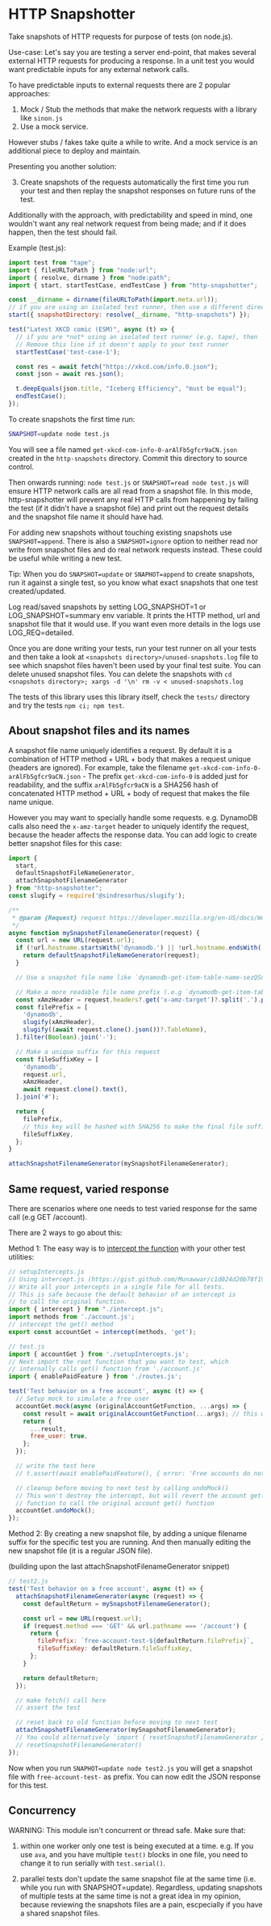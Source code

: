 # HTTP Snapshotter

Take snapshots of HTTP requests for purpose of tests (on node.js).

Use-case: Let's say you are testing a server end-point, that makes several external HTTP requests for producing a response. In a unit test you would want predictable inputs for any external network calls.

To have predictable inputs to external requests there are 2 popular approaches:
1. Mock / Stub the methods that make the network requests with a library like `sinon.js`
2. Use a mock service.

However stubs / fakes take quite a while to write. And a mock service is an additional piece to deploy and maintain. 

Presenting you another solution:

3. Create snapshots of the requests automatically the first time you run your test and then replay the snapshot responses on future runs of the test.

Additionally with the approach, with predictability and speed in mind, one wouldn't want any real network request from being made; and if it does happen, then the test should fail.

Example (test.js):

```js
import test from "tape";
import { fileURLToPath } from "node:url";
import { resolve, dirname } from "node:path";
import { start, startTestCase, endTestCase } from "http-snapshotter";

const __dirname = dirname(fileURLToPath(import.meta.url));
// if you are using an isolated test runner, then use a different directory per test (e.g. http-snapshots/test-case-1)
start({ snapshotDirectory: resolve(__dirname, "http-snapshots") });

test("Latest XKCD comic (ESM)", async (t) => {
  // if you are *not* using an isolated test runner (e.g. tape), then `startTestCase` adds snapshots to separate directory
  // Remove this line if it doesn't apply to your test runner
  startTestCase('test-case-1');

  const res = await fetch("https://xkcd.com/info.0.json");
  const json = await res.json();

  t.deepEquals(json.title, "Iceberg Efficiency", "must be equal");
  endTestCase();
});
```


To create snapshots the first time run:
```sh
SNAPSHOT=update node test.js
```

You will see a file named `get-xkcd-com-info-0-arAlFb5gfcr9aCN.json` created in the `http-snapshots` directory. Commit this directory to source control.

Then onwards running: `node test.js` or `SNAPSHOT=read node test.js` will ensure HTTP network calls are all read from a snapshot file.
In this mode, http-snapshotter will prevent any real HTTP calls from happening by failing the test (if it didn't have a snapshot file) and print out the request details and the snapshot file name it should have had.

For adding new snapshots without touching existing snapshots use `SNAPSHOT=append`. There is also a `SNAPSHOT=ignore` option to neither read nor write from snapshot files and do real network requests instead. These could be useful while writing a new test.

Tip: When you do `SNAPSHOT=update` or `SNAPHOT=append` to create snapshots, run it against a single test, so you know what exact snapshots that one test created/updated.

Log read/saved snapshots by setting LOG_SNAPSHOT=1 or LOG_SNAPSHOT=summary env variable. It prints the HTTP method, url and snapshot file that it would use. If you want even more details in the logs use LOG_REQ=detailed.

Once you are done writing your tests, run your test runner on all your tests and then take a look at `<snapshots directory>/unused-snapshots.log` file to see which snapshot files haven't been used by your final test suite. You can delete unused snapshot files. You can delete the snapshots with `cd <snapshots directory>; xargs -d '\n' rm -v < unused-snapshots.log`

The tests of this library uses this library itself, check the `tests/` directory and try the tests `npm ci; npm test`.

## About snapshot files and its names

A snapshot file name uniquely identifies a request. By default it is a combination of HTTP method + URL + body that makes a request unique (headers are ignored).
For example, take the filename `get-xkcd-com-info-0-arAlFb5gfcr9aCN.json` - The prefix `get-xkcd-com-info-0` is added just for readability, and the suffix `arAlFb5gfcr9aCN` is a SHA256 hash of concatenated HTTP method + URL + body of request that makes the file name unique.

However you may want to specially handle some requests. e.g. DynamoDB calls also need the `x-amz-target` header to uniquely identify the request,
because the header affects the response data. You can add logic to create better snapshot files for this case:

```js
import {
  start,
  defaultSnapshotFileNameGenerator,
  attachSnapshotFilenameGenerator
} from "http-snapshotter";
const slugify = require('@sindresorhus/slugify');

/**
 * @param {Request} request https://developer.mozilla.org/en-US/docs/Web/API/Request
 */
async function mySnapshotFilenameGenerator(request) {
  const url = new URL(request.url);
  if (!url.hostname.startsWith('dynamodb.') || !url.hostname.endsWith('.amazonaws.com')) {
    return defaultSnapshotFileNameGenerator(request);
  }

  // Use a snapshot file name like `dynamodb-get-item-table-name-sezQSulkfiNCk30.json`

  // Make a more readable file name prefix (.e.g `dynamodb-get-item-table-name`)
  const xAmzHeader = request.headers?.get('x-amz-target')?.split('.').pop() || '';
  const filePrefix = [
    'dynamodb',
    slugify(xAmzHeader),
    slugify((await request.clone().json())?.TableName),
  ].filter(Boolean).join('-');

  // Make a unique suffix for this request
  const fileSuffixKey = [
    'dynamodb',
    request.url,
    xAmzHeader,
    await request.clone().text(),
  ].join('#');

  return {
    filePrefix,
    // this key will be hashed with SHA256 to make the final file suffix
    fileSuffixKey,
  };
}

attachSnapshotFilenameGenerator(mySnapshotFilenameGenerator);
```

## Same request, varied response

There are scenarios where one needs to test varied response for the same call (e.g GET /account).

There are 2 ways to go about this:

Method 1: The easy way is to [intercept the function](https://gist.github.com/Munawwar/c1d024d20b78f19b3714ab09b62a0e1f) with your other test utilities:

```js
// setupIntercepts.js
// Using intercept.js (https://gist.github.com/Munawwar/c1d024d20b78f19b3714ab09b62a0e1f)
// Write all your intercepts in a single file for all tests.
// This is safe because the default behavior of an intercept is
// to call the original function.
import { intercept } from "./intercept.js";
import methods from './account.js';
// intercept the get() method
export const accountGet = intercept(methods, 'get');

// test.js
import { accountGet } from './setupIntercepts.js';
// Next import the root function that you want to test, which
// internally calls get() function from './account.js'
import { enablePaidFeature } from './routes.js';

test('Test behavior on a free account', async (t) => {
  // Setup mock to simulate a free user
  accountGet.mock(async (originalAccountGetFunction, ...args) => {
    const result = await originalAccountGetFunction(...args); // this will use the existing http snapshot
    return {
      ...result,
      free_user: true,
    };
  });

  // write the test here
  // t.assert(await enablePaidFeature(), { error: 'Free accounts do not have access to this paid feature' })

  // cleanup before moving to next test by calling undoMock()
  // This won't destroy the intercept, but will revert the account get()
  // function to call the original account get() function
  accountGet.undoMock();
});
```

Method 2: By creating a new snapshot file, by adding a unique filename suffix for the specific test you are running.
And then manually editing the new snapshot file (it is a regular JSON file).

(building upon the last attachSnapshotFilenameGenerator snippet)
```js
// test2.js
test('Test behavior on a free account', async (t) => {
  attachSnapshotFilenameGenerator(async (request) => {
    const defaultReturn = mySnapshotFilenameGenerator();

    const url = new URL(request.url);
    if (request.method === 'GET' && url.pathname === '/account') {
      return {
        filePrefix: `free-account-test-${defaultReturn.filePrefix}`,
        fileSuffixKey: defaultReturn.fileSuffixKey,
      };
    }

    return defaultReturn;
  });

  // make fetch() call here
  // assert the test

  // reset back to old function before moving to next test
  attachSnapshotFilenameGenerator(mySnapshotFilenameGenerator);
  // You could alternatively `import { resetSnapshotFilenameGenerator } from "http-snapshotter"` and call
  // resetSnapshotFilenameGenerator()
});
```

Now when you run `SNAPHOT=update node test2.js` you will get a snapshot file with `free-account-test-` as prefix. You can now edit the JSON response for this test.

## Concurrency

WARNING: This module isn't concurrent or thread safe. Make sure that:

1. within one worker only one test is being executed at a time. e.g. If you use `ava`, and you have multiple `test()` blocks in one file, you need to change it to run serially with `test.serial()`.

2. parallel tests don't update the same snapshot file at the same time (i.e. while you run with SNAPSHOT=update). Regardless, updating snapshots of multiple tests at the same time is not a great idea in my opinion, because reviewing the snapshots files are a pain, escpecially if you have a shared snapshot files.
